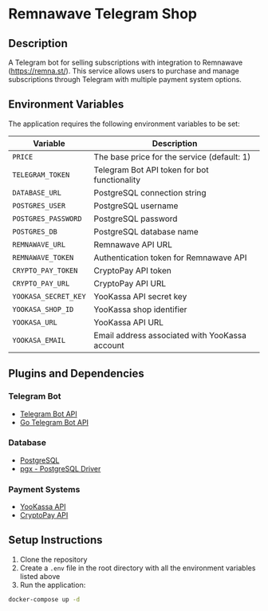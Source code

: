 # Remnawave Telegram Shop

## Description

A Telegram bot for selling subscriptions with integration to Remnawave (https://remna.st/). This service allows users to purchase and manage subscriptions through Telegram with multiple payment system options.

## Environment Variables

The application requires the following environment variables to be set:

| Variable | Description |
|----------|-------------|
| `PRICE` | The base price for the service (default: 1) |
| `TELEGRAM_TOKEN` | Telegram Bot API token for bot functionality |
| `DATABASE_URL` | PostgreSQL connection string |
| `POSTGRES_USER` | PostgreSQL username |
| `POSTGRES_PASSWORD` | PostgreSQL password |
| `POSTGRES_DB` | PostgreSQL database name |
| `REMNAWAVE_URL` | Remnawave API URL |
| `REMNAWAVE_TOKEN` | Authentication token for Remnawave API |
| `CRYPTO_PAY_TOKEN` | CryptoPay API token |
| `CRYPTO_PAY_URL` | CryptoPay API URL |
| `YOOKASA_SECRET_KEY` | YooKassa API secret key |
| `YOOKASA_SHOP_ID` | YooKassa shop identifier |
| `YOOKASA_URL` | YooKassa API URL |
| `YOOKASA_EMAIL` | Email address associated with YooKassa account |

## Plugins and Dependencies

### Telegram Bot
- [Telegram Bot API](https://core.telegram.org/bots/api)
- [Go Telegram Bot API](https://github.com/go-telegram/bot)

### Database
- [PostgreSQL](https://www.postgresql.org/)
- [pgx - PostgreSQL Driver](https://github.com/jackc/pgx)

### Payment Systems
- [YooKassa API](https://yookassa.ru/developers/api)
- [CryptoPay API](https://help.crypt.bot/crypto-pay-api)


## Setup Instructions

1. Clone the repository
2. Create a `.env` file in the root directory with all the environment variables listed above
3. Run the application:

```bash
docker-compose up -d
```
